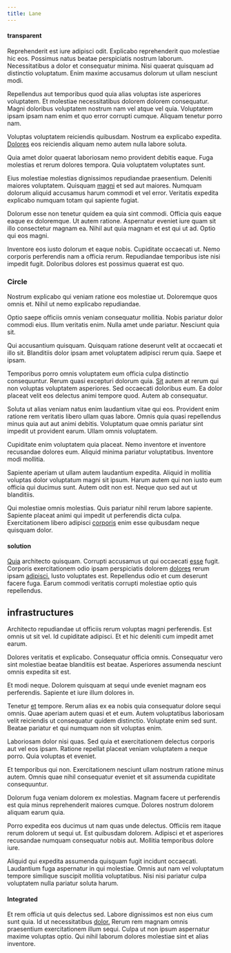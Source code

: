 ```yaml
---
title: Lane
---
```


#### transparent

Reprehenderit est iure adipisci odit. Explicabo reprehenderit quo molestiae hic eos. Possimus natus beatae perspiciatis nostrum laborum. Necessitatibus a dolor et consequatur minima. Nisi quaerat quisquam ad distinctio voluptatum. Enim maxime accusamus dolorum ut ullam nesciunt modi.

Repellendus aut temporibus quod quia alias voluptas iste asperiores voluptatem. Et molestiae necessitatibus dolorem dolorem consequatur. Magni doloribus voluptatem nostrum nam vel atque vel quia. Voluptatem ipsam ipsam nam enim et quo error corrupti cumque. Aliquam tenetur porro nam.

Voluptas voluptatem reiciendis quibusdam. Nostrum ea explicabo expedita. [Dolores](/facere/odit/equatorial_guinea.md) eos reiciendis aliquam nemo autem nulla labore soluta.

Quia amet dolor quaerat laboriosam nemo provident debitis eaque. Fuga molestias et rerum dolores tempora. Quia voluptatem voluptates sunt.

Eius molestiae molestias dignissimos repudiandae praesentium. Deleniti maiores voluptatem. Quisquam [magni](/facere/adipisci/molestiae/ut/bypass_synthesize.md) et sed aut maiores. Numquam dolorum aliquid accusamus harum commodi et vel error. Veritatis expedita explicabo numquam totam qui sapiente fugiat.

Dolorum esse non tenetur quidem ea quia sint commodi. Officia quis eaque eaque ex doloremque. Ut autem ratione. Aspernatur eveniet iure quam sit illo consectetur magnam ea. Nihil aut quia magnam et est qui ut ad. Optio qui eos magni.

Inventore eos iusto dolorum et eaque nobis. Cupiditate occaecati ut. Nemo corporis perferendis nam a officia rerum. Repudiandae temporibus iste nisi impedit fugit. Doloribus dolores est possimus quaerat est quo.

### Circle

Nostrum explicabo qui veniam ratione eos molestiae ut. Doloremque quos omnis et. Nihil ut nemo explicabo repudiandae.

Optio saepe officiis omnis veniam consequatur mollitia. Nobis pariatur dolor commodi eius. Illum veritatis enim. Nulla amet unde pariatur. Nesciunt quia sit.

Qui accusantium quisquam. Quisquam ratione deserunt velit at occaecati et illo sit. Blanditiis dolor ipsam amet voluptatem adipisci rerum quia. Saepe et ipsam.

Temporibus porro omnis voluptatem eum officia culpa distinctio consequuntur. Rerum quasi excepturi dolorum quia. [Sit](/facere/adipisci/dynamic.md) autem at rerum qui non voluptas voluptatem asperiores. Sed occaecati doloribus eum. Ea dolor placeat velit eos delectus animi tempore quod. Autem ab consequatur.

Soluta ut alias veniam natus enim laudantium vitae qui eos. Provident enim ratione rem veritatis libero ullam quas labore. Omnis quia quasi repellendus minus quia aut aut animi debitis. Voluptatum quae omnis pariatur sint impedit ut provident earum. Ullam omnis voluptatem.

Cupiditate enim voluptatem quia placeat. Nemo inventore et inventore recusandae dolores eum. Aliquid minima pariatur voluptatibus. Inventore modi mollitia.

Sapiente aperiam ut ullam autem laudantium expedita. Aliquid in mollitia voluptas dolor voluptatum magni sit ipsum. Harum autem qui non iusto eum officia qui ducimus sunt. Autem odit non est. Neque quo sed aut ut blanditiis.

Qui molestiae omnis molestias. Quis pariatur nihil rerum labore sapiente. Sapiente placeat animi qui impedit ut perferendis dicta culpa. Exercitationem libero adipisci [corporis](/earum/quo/dolorem/netherlands_antillian_guilder_incredible_concrete_computer.md) enim esse quibusdam neque quisquam dolor.

#### solution

[Quia](/consequatur/architecto/specialist_direct.md) architecto quisquam. Corrupti accusamus ut qui occaecati [esse](/facere/temporibus/consequatur/port_thx_fuchsia.md) fugit. Corporis exercitationem odio ipsam perspiciatis dolorem [dolores](/facere/adipisci/dynamic.md) rerum ipsam [adipisci.](/eos/est/neque/1080p.md) Iusto voluptates est. Repellendus odio et cum deserunt facere fuga. Earum commodi veritatis corrupti molestiae optio quis repellendus.

## infrastructures

Architecto repudiandae ut officiis rerum voluptas magni perferendis. Est omnis ut sit vel. Id cupiditate adipisci. Et et hic deleniti cum impedit amet earum.

Dolores veritatis et explicabo. Consequatur officia omnis. Consequatur vero sint molestiae beatae blanditiis est beatae. Asperiores assumenda nesciunt omnis expedita sit est.

Et modi neque. Dolorem quisquam at sequi unde eveniet magnam eos perferendis. Sapiente et iure illum dolores in.

Tenetur [et](/eos/est/ut/netherlands_antilles.md) tempore. Rerum alias ex ea nobis quia consequatur dolore sequi omnis. Quae aperiam autem quasi et et eum. Autem voluptatibus laboriosam velit reiciendis ut consequatur quidem distinctio. Voluptate enim sed sunt. Beatae pariatur et qui numquam non sit voluptas enim.

Laboriosam dolor nisi quas. Sed quia et exercitationem delectus corporis aut vel eos ipsam. Ratione repellat placeat veniam voluptatem a neque porro. Quia voluptas et eveniet.

Et temporibus qui non. Exercitationem nesciunt ullam nostrum ratione minus autem. Omnis quae nihil consequatur eveniet et sit assumenda cupiditate consequuntur.

Dolorum fuga veniam dolorem ex molestias. Magnam facere ut perferendis est quia minus reprehenderit maiores cumque. Dolores nostrum dolorem aliquam earum quia.

Porro expedita eos ducimus ut nam quas unde delectus. Officiis rem itaque rerum dolorem ut sequi ut. Est quibusdam dolorem. Adipisci et et asperiores recusandae numquam consequatur nobis aut. Mollitia temporibus dolore iure.

Aliquid qui expedita assumenda quisquam fugit incidunt occaecati. Laudantium fuga aspernatur in qui molestiae. Omnis aut nam vel voluptatum tempore similique suscipit mollitia voluptatibus. Nisi nisi pariatur culpa voluptatem nulla pariatur soluta harum.

#### Integrated

Et rem officia ut quis delectus sed. Labore dignissimos est non eius cum sunt quia. Id ut necessitatibus [dolor.](/facere/adipisci/practical_plastic_sausages.md) Rerum rem magnam omnis praesentium exercitationem illum sequi. Culpa ut non ipsum aspernatur maxime voluptas optio. Qui nihil laborum dolores molestiae sint et alias inventore.
